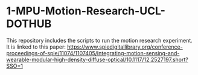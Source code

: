 # 1-MPU-Motion-Research-UCL-DOTHUB
This repository includes the scripts to run the motion research experiment. It is linked to this paper: https://www.spiedigitallibrary.org/conference-proceedings-of-spie/11074/1107405/Integrating-motion-sensing-and-wearable-modular-high-density-diffuse-optical/10.1117/12.2527197.short?SSO=1
